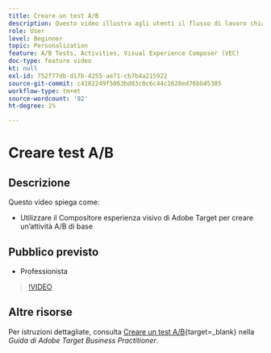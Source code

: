 ```yaml
---
title: Creare un test A/B
description: Questo video illustra agli utenti il flusso di lavoro chiave per la creazione di attività A/B in Adobe Target. Guarda questo video per scoprire come creare un’attività A/B di base utilizzando il Compositore esperienza visivo.
role: User
level: Beginner
topic: Personalization
feature: A/B Tests, Activities, Visual Experience Composer (VEC)
doc-type: feature video
kt: null
exl-id: 752f77db-d17b-4255-ae71-cb7b4a215922
source-git-commit: c4182249f5063bd83c0c6c44c1628ed76bb45385
workflow-type: tm+mt
source-wordcount: '92'
ht-degree: 1%

---
```


# Creare test A/B

## Descrizione

Questo video spiega come:

* Utilizzare il Compositore esperienza visivo di Adobe Target per creare un’attività A/B di base

## Pubblico previsto

* Professionista

>[!VIDEO](https://video.tv.adobe.com/v/17391/?quality=12)

## Altre risorse

Per istruzioni dettagliate, consulta [Creare un test A/B](https://experienceleague.adobe.com/docs/target/using/activities/abtest/create/test-create-ab.html){target=_blank} nella *Guida di Adobe Target Business Practitioner*.
